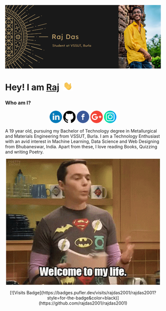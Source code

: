 <img src="https://github.com/rajdas2001/rajdas2001/blob/master/new-github-bg.png">
<h1>Hey! I am <a href="https://rajdas2001.github.io/rajdas/">Raj</a> &nbsp;<img src="https://raw.githubusercontent.com/ABSphreak/ABSphreak/master/gifs/Hi.gif" width="30px">




<h3>Who am I?</h3>
<p align = "center">
<a href="https://www.linkedin.com/in/raj-das-90aa04104/"><img src="https://github.com/rajdas2001/rajdas2001/blob/master/linkedin.png" width="40" /></a>
<a href="https://github.com/rajdas2001"><img src="https://github.com/rajdas2001/rajdas2001/blob/master/github-logo.png" width="40" /></a>
<a href="https://www.facebook.com/raj.das.315080/"><img src="https://github.com/rajdas2001/rajdas2001/blob/master/facebook.png" width="40" /></a>
<a href="mailto:rajdas.2001@gmail.com"><img src="https://github.com/rajdas2001/rajdas2001/blob/master/google-plus.png" width="40" /></a>
<a href="https://www.instagram.com/yeah_iamrajdas/"><img src="https://github.com/rajdas2001/rajdas2001/blob/master/instagram.png" width="40" /></a>
<!--
<a href="https://twitter.com/RajDas39"><img src="https://github.com/rajdas2001/rajdas2001/blob/master/twitter.png" width="40" /></a>
-->
</p>
<p>A 19 year old, pursuing my Bachelor of Technology degree in Metallurgical and Materials Engineering from VSSUT, Burla. I am a Technology Enthusiast with an avid interest in Machine Learning, Data Science and Web Designing from Bhubaneswar, India. Apart from these, I love reading Books, Quizzing and writing Poetry. <p>
   
   
<p align = "center">
   
<img src="https://github.com/rajdas2001/rajdas2001/blob/master/ws.gif">
</p>

<p align = "center">
[![Visits Badge](https://badges.pufler.dev/visits/rajdas2001/rajdas2001?style=for-the-badge&color=black)](https://github.com/rajdas2001/rajdas2001)
</p>
      
   



<!--
**rajdas2001/rajdas2001** is a ✨ _special_ ✨ repository because its `README.md` (this file) appears on your GitHub profile.

Here are some ideas to get you started:

- 🔭 I’m currently working on ...
- 🌱 I’m currently learning ...
- 👯 I’m looking to collaborate on ...
- 🤔 I’m looking for help with ...
- 💬 Ask me about ...
- 📫 How to reach me: ...
- 😄 Pronouns: ...
- ⚡ Fun fact: ...
-->
